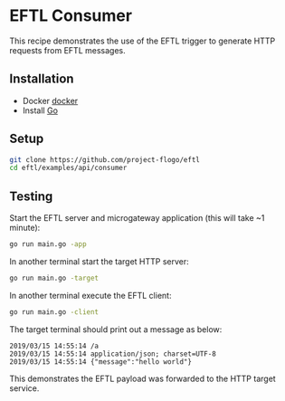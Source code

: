 # EFTL Consumer
This recipe demonstrates the use of the EFTL trigger to generate HTTP requests from EFTL messages.

## Installation
* Docker [docker](https://www.docker.com)
* Install [Go](https://golang.org/)

## Setup
```bash
git clone https://github.com/project-flogo/eftl
cd eftl/examples/api/consumer
```

## Testing
Start the EFTL server and microgateway application (this will take ~1 minute):
```bash
go run main.go -app
```

In another terminal start the target HTTP server:
```bash
go run main.go -target
```

In another terminal execute the EFTL client:
```bash
go run main.go -client
```

The target terminal should print out a message as below:
```
2019/03/15 14:55:14 /a
2019/03/15 14:55:14 application/json; charset=UTF-8
2019/03/15 14:55:14 {"message":"hello world"}
```

This demonstrates the EFTL payload was forwarded to the HTTP target service.
